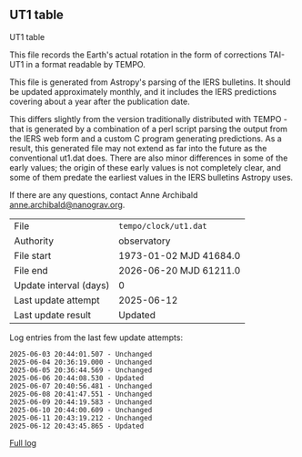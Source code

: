 
## UT1 table

UT1 table

This file records the Earth's actual rotation in the form of
corrections TAI-UT1 in a format readable by TEMPO.

This file is generated from Astropy's parsing of the IERS
bulletins. It should be updated approximately monthly, and it
includes the IERS predictions covering about a year after the
publication date.

This differs slightly from the version traditionally distributed
with TEMPO - that is generated by a combination of a perl script
parsing the output from the IERS web form and a custom C program
generating predictions. As a result, this generated file may not
extend as far into the future as the conventional ut1.dat does.
There are also minor differences in some of the early values; the
origin of these early values is not completely clear, and some of
them predate the earliest values in the IERS bulletins Astropy uses.

If there are any questions, contact Anne Archibald
<anne.archibald@nanograv.org>.

|     |     |
|:--- |:--- |
| File | `tempo/clock/ut1.dat` |
| Authority | observatory |
| File start | 1973-01-02 MJD 41684.0 |
| File end | 2026-06-20 MJD 61211.0 |
| Update interval (days) | 0 |
| Last update attempt | 2025-06-12 |
| Last update result | Updated |

Log entries from the last few update attempts:
```
2025-06-03 20:44:01.507 - Unchanged
2025-06-04 20:36:19.000 - Unchanged
2025-06-05 20:36:44.569 - Unchanged
2025-06-06 20:44:08.530 - Updated
2025-06-07 20:40:56.481 - Unchanged
2025-06-08 20:41:47.551 - Unchanged
2025-06-09 20:44:19.583 - Unchanged
2025-06-10 20:44:00.609 - Unchanged
2025-06-11 20:43:19.212 - Unchanged
2025-06-12 20:43:45.865 - Updated
```
[Full log](https://raw.githubusercontent.com/ipta/pulsar-clock-corrections/main/log/tempo/clock/ut1.dat.log)
